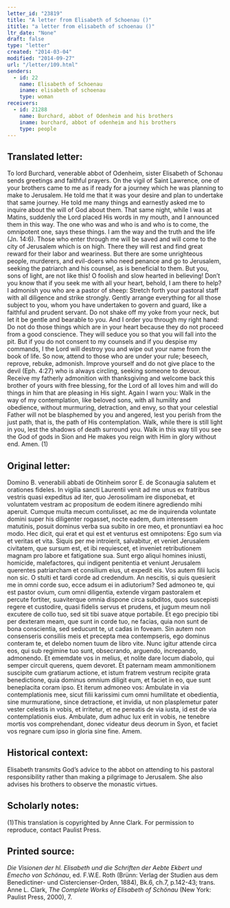 ```yaml
---
letter_id: "23819"
title: "A letter from Elisabeth of Schoenau ()"
ititle: "a letter from elisabeth of schoenau ()"
ltr_date: "None"
draft: false
type: "letter"
created: "2014-03-04"
modified: "2014-09-27"
url: "/letter/109.html"
senders:
  - id: 22
    name: Elisabeth of Schoenau
    iname: elisabeth of schoenau
    type: woman
receivers:
  - id: 21288
    name: Burchard, abbot of Odenheim and his brothers
    iname: burchard, abbot of odenheim and his brothers
    type: people
---
```

<h2> Translated letter:</h2>To lord Burchard, venerable abbot of Odenheim, sister Elisabeth of Schonau sends greetings and faithful prayers.
On the vigil of Saint Lawrence, one of your brothers came to me as if ready for a journey which he was planning to make to Jerusalem.  He told me that it was your desire and plan to undertake that same journey.  He told me many things and earnestly asked me to inquire about the will of God about them.  That same night, while I was at Matins, suddenly the Lord placed His words in my mouth, and I announced them in this way.
The one who was and who is and who is to come, the omnipotent one, says these things.  I am the way and the truth and the life (Jn. 14:6).  Those who enter through me will be saved and will come to the city of Jerusalem which is on high.  There they will rest and find great reward for their labor and weariness.  But there are some unrighteous people, murderers, and evil-doers who need penance and go to Jerusalem, seeking the patriarch and his counsel, as is beneficial to them.  But you, sons of light, are not like this!  O foolish and slow hearted in believing!  Don’t you know that if you seek me with all your heart, behold, I am there to help?  I admonish you who are a pastor of sheep:  Stretch forth your pastoral staff with all diligence and strike strongly.  Gently arrange everything for all those subject to you, whom you have undertaken to govern and guard, like a faithful and prudent servant.  Do not shake off my yoke from your neck, but let it be gentle and bearable to you.  And I order you through my right hand:  Do not do those things which are in your heart because they do not proceed from a good conscience.  They will seduce you so that you will fall into the pit.  But if you do not consent to my counsels and if you despise my commands, I the Lord will destroy you and wipe out your name from the book of life.  So now, attend to those who are under your rule; beseech, reprove, rebuke, admonish.  Improve yourself and do not give place to the devil (Eph. 4:27) who is always circling, seeking someone to devour.  Receive my fatherly admonition with thanksgiving and welcome back this brother of yours with free blessing, for the Lord of all loves him and will do things in him that are pleasing in His sight.  Again I warn you:  Walk in the way of my contemplation, like beloved sons, with all humility and obedience, without murmuring, detraction, and envy, so that your celestial Father will not be blasphemed by you and angered, lest you perish from the just path, that is, the path of His contemplation.  Walk, while there is still light in you, lest the shadows of death surround you.  Walk in this way till you see the God of gods in Sion and He makes you reign with Him in glory without end.  Amen. (1)
<h2 class="mt-4"> Original letter:</h2>Domino B. venerabili abbati de Otinheim soror E. de Sconaugia salutem et orationes fideles.  In vigilia sancti Laurentii venit ad me unus ex fratribus vestris quasi expeditus ad iter, quo Jerosolimam ire disponebat, et voluntatem vestram ac propositum de eodem itinere agrediendo mihi aperuit.  Cumque multa mecum contulisset, ac me de inquirenda voluntate domini super his diligenter rogasset, nocte eadem, dum interessem matutinis, posuit dominus verba sua subito in ore meo, et pronuntiavi ea hoc modo.  Hec dicit, qui erat et qui est et venturus est omnipotens:  Ego sum via et veritas et vita.  Siquis per me introierit, salvabitur, et veniet Jerusalem civitatem, que sursum est, et ibi requiescet, et inveniet retributionem magnam pro labore et fatigatione sua.  Sunt ergo aliqui homines iniusti, homicide, malefactores, qui indigent penitentia et veniunt Jerusalem querentes patriarcham et consilium eius, ut expedit eis.  Vos autem filii lucis non sic.  O stulti et tardi corde ad credendum.  An nescitis, si quis quesierit me in omni corde suo, ecce adsum ei in adiutorium?  Sed admoneo te, qui est pastor ovium, cum omni diligentia, extende virgam pastoralem et percute fortiter, suaviterque omnia dispone circa subditos, quos suscepisti regere et custodire, quasi fidelis servus et prudens, et jugum meum noli excutere de collo tuo, sed sit tibi suave atque portabile.  Et ego precipio tibi per dexteram meam, que sunt in corde tuo, ne facias, quia non sunt de bona conscientia, sed seducunt te, ut cadas in foveam.  Sin autem non consenseris consiliis meis et precepta mea contempseris, ego dominus conteram te, et delebo nomen tuum de libro vite.  Nunc igitur attende circa eos, qui sub regimine tuo sunt, obsecrando, arguendo, increpando, admonendo.  Et ememdate vos in melius, et nolite dare locum diabolo, qui semper circuit querens, quem devoret.  Et paternam meam ammonitionem suscipite cum gratiarum actione, et istum fratrem vestrum recipite grata benedictione, quia dominus omnium diligit eum, et faciet in eo, que sunt beneplacita coram ipso.  Et iterum admoneo vos:  Ambulate in via contemplationis mee, sicut filii karissimi cum omni humilitate et obedientia, sine murmuratione, since detractione, et invidia, ut non plasplemetur pater vester celestis in vobis, et irritetur, et ne pereatis de via iusta, id est de via contemplationis eius.  Ambulate, dum adhuc lux erit in vobis, ne tenebre mortis vos comprehendant, donec videatur deus deorum in Syon, et faciet vos regnare cum ipso in gloria sine fine.  Amem.
<h2 class="mt-4"> Historical context:</h2>Elisabeth transmits God’s advice to the abbot on attending to his pastoral responsibility rather than making a pilgrimage to Jerusalem.  She also advises his brothers to observe the monastic virtues.
<h2 class="mt-4"> Scholarly notes:</h2>(1)This translation is copyrighted by Anne Clark.  For permission to reproduce, contact Paulist Press.
<h2 class="mt-4"> Printed source:</h2><p><em>Die Visionen der hl. Elisabeth und die Schriften der Aebte Ekbert und Emecho von Schönau</em>, ed. F.W.E. Roth (Brünn: Verlag der Studien aus dem Benedictiner- und Cistercienser-Orden, 1884), Bk.6, ch.7, p.142-43; trans. Anne L. Clark, <em>The Complete Works of Elisabeth of Schönau</em> (New York: Paulist Press, 2000), 7.</p>